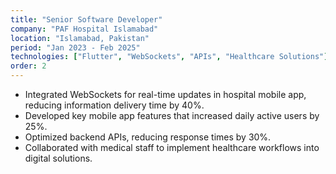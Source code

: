 ```yaml
---
title: "Senior Software Developer"
company: "PAF Hospital Islamabad"
location: "Islamabad, Pakistan"
period: "Jan 2023 - Feb 2025"
technologies: ["Flutter", "WebSockets", "APIs", "Healthcare Solutions"]
order: 2
---
```


- Integrated WebSockets for real-time updates in hospital mobile app, reducing information delivery time by 40%.
- Developed key mobile app features that increased daily active users by 25%.
- Optimized backend APIs, reducing response times by 30%.
- Collaborated with medical staff to implement healthcare workflows into digital solutions.